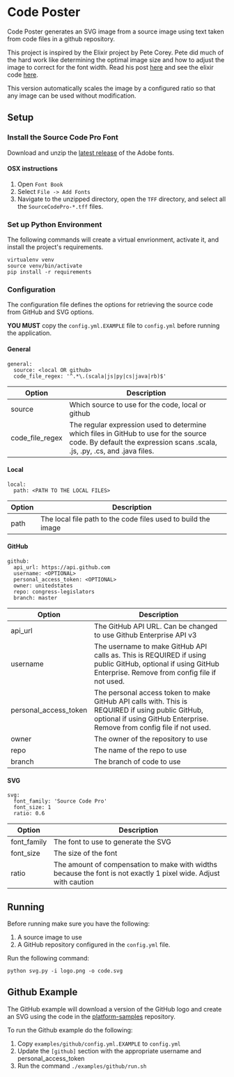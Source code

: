 # Code Poster
Code Poster generates an SVG image from a source image using text taken from code files in a github repository. 

This project is inspired by the Elixir project by Pete Corey. Pete did much of the hard work like determining the optimal image size and how to adjust the image to correct for the font width. Read his post [here](http://www.east5th.co/blog/2017/02/13/build-your-own-code-poster-with-elixir/) and see the elixir code [here](https://github.com/pcorey/elixir_poster).

This version automatically scales the image by a configured ratio so that any image can be used without modification.

## Setup
### Install the Source Code Pro Font
Download and unzip the [latest release](https://github.com/adobe-fonts/source-code-pro/releases) of the Adobe fonts. 

#### OSX instructions
1. Open `Font Book`
1. Select `File -> Add Fonts`
1. Navigate to the unzipped directory, open the `TFF` directory, and select all the `SourceCodePro-*.tff` files. 

### Set up Python Environment
The following commands will create a virtual envrionment, activate it, and install the project's requirements.

```
virtualenv venv
source venv/bin/activate
pip install -r requirements
```

### Configuration
The configuration file defines the options for retrieving the source code from GitHub and SVG options. 

**YOU MUST** copy the `config.yml.EXAMPLE` file to `config.yml` before running the application.

#### General
```
general:
  source: <local OR github>
  code_file_regex: '^.*\.(scala|js|py|cs|java|rb)$'
```
| Option | Description |
|---|---|
|source|Which source to use for the code, local or github|
|code\_file\_regex|The regular expression used to determine which files in GitHub to use for the source code. By default the expression scans .scala, .js, .py, .cs, and .java files.
 
#### Local
```
local:
  path: <PATH TO THE LOCAL FILES>
```
| Option | Description |
|---|---|
|path| The local file path to the code files used to build the image |

#### GitHub
```
github:
  api_url: https://api.github.com
  username: <OPTIONAL>
  personal_access_token: <OPTIONAL>
  owner: unitedstates
  repo: congress-legislators
  branch: master
```
| Option | Description |
|---|---|
|api_url| The GitHub API URL. Can be changed to use Github Enterprise API v3 |
|username| The username to make GitHub API calls as. This is REQUIRED if using public GitHub, optional if using GitHub Enterprise. Remove from config file if not used.|
|personal\_access\_token| The personal access token to make GitHub API calls with. This is REQUIRED if using public GitHub, optional if using GitHub Enterprise. Remove from config file if not used.|
|owner|The owner of the repository to use|
|repo| The name of the repo to use|
|branch| The branch of code to use | 

#### SVG
```
svg:
  font_family: 'Source Code Pro'
  font_size: 1
  ratio: 0.6
```
| Option | Description |
|---|---|
|font_family| The font to use to generate the SVG|
|font_size| The size of the font|
|ratio|The amount of compensation to make with widths because the font is not exactly 1 pixel wide. Adjust with caution|


## Running
Before running make sure you have the following:

1. A source image to use
1. A GitHub repository configured in the `config.yml` file.

Run the following command:

```
python svg.py -i logo.png -o code.svg
```

## Github Example
The GitHub example will download a version of the GitHub logo and create an SVG using the code in the [platform-samples](https://github.com/github/platform-samples) repository. 

To run the Github example do the following:

1. Copy `examples/github/config.yml.EXAMPLE` to `config.yml`
1. Update the `[github]` section with the appropriate username and personal\_access\_token
1. Run the command `./examples/github/run.sh` 